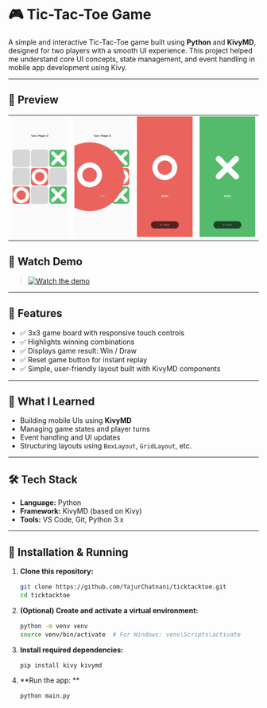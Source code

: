 # 🎮 Tic-Tac-Toe Game

A simple and interactive Tic-Tac-Toe game built using **Python** and **KivyMD**, designed for two players with a smooth UI experience. This project helped me understand core UI concepts, state management, and event handling in mobile app development using Kivy.

---

## 📱 Preview

<table>
  <tr>
    <td><img src="screenshots/game_play_in_progress.jpg" width="250"/></td>
    <td><img src="screenshots/win_transition_animation.jpg" width="250"/></td>
    <td><img src="screenshots/winner_screen_o.jpg" width="250"/></td>
    <td><img src="screenshots/winner_screen_x.jpg" width="250"/></td>
  </tr>
</table>

## 🎥 Watch Demo
> [![Watch the demo](https://img.youtube.com/vi/iwBhbxgoezg/0.jpg)](https://youtu.be/iwBhbxgoezg)

---

## 🚀 Features

- ✅ 3x3 game board with responsive touch controls  
- ✅ Highlights winning combinations  
- ✅ Displays game result: Win / Draw  
- ✅ Reset game button for instant replay  
- ✅ Simple, user-friendly layout built with KivyMD components  

---

## 🧠 What I Learned

- Building mobile UIs using **KivyMD**
- Managing game states and player turns
- Event handling and UI updates
- Structuring layouts using `BoxLayout`, `GridLayout`, etc.

---

## 🛠️ Tech Stack

- **Language:** Python  
- **Framework:** KivyMD (based on Kivy)  
- **Tools:** VS Code, Git, Python 3.x

---

## 📂 Installation & Running

1. **Clone this repository:**
   ```bash
   git clone https://github.com/YajurChatnani/ticktacktoe.git
   cd ticktacktoe
   
2. **(Optional) Create and activate a virtual environment:**
   ```bash
   python -m venv venv
   source venv/bin/activate  # For Windows: venv\Scripts\activate

3. **Install required dependencies:**
   ```bash
   pip install kivy kivymd

4. **Run the app: **
   ```bash
   python main.py
